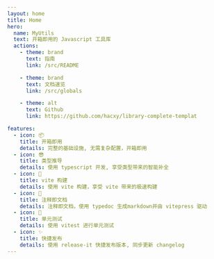 ```yaml
---
layout: home
title: Home
hero:
  name: MyUtils
  text: 开箱即用的 Javascript 工具库
  actions:
    - theme: brand
      text: 指南
      link: /src/README

    - theme: brand
      text: 文档速览
      link: /src/globals

    - theme: alt
      text: Github
      link: https://github.com/hacxy/library-complete-templat

features:
  - icon: 📦
    title: 开箱即用
    details: 完整的基础设施, 无需复杂配置，开箱即用
  - icon: 😎
    title: 类型推导
    details: 使用 typescript 开发, 享受类型带来的智能补全
  - icon: 🚀
    title: vite 构建
    details: 使用 vite 构建，享受 vite 带来的极速构建
  - icon: 📄
    title: 注释即文档
    details: 注释即文档，使用 typedoc 生成markdown并由 vitepress 驱动
  - icon: 📐
    title: 单元测试
    details: 使用 vitest 进行单元测试
  - icon: ✨
    title: 快捷发布
    details: 使用 release-it 快捷发布版本, 同步更新 changelog
---
```

